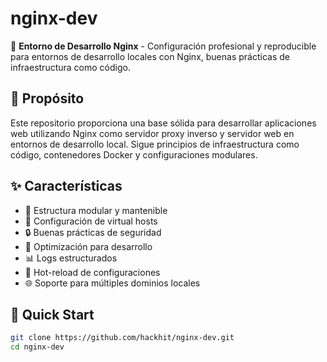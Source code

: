 # nginx-dev

🚀 **Entorno de Desarrollo Nginx** - Configuración profesional y reproducible para entornos de desarrollo locales con Nginx, buenas prácticas de infraestructura como código.

## 🎯 Propósito
Este repositorio proporciona una base sólida para desarrollar aplicaciones web utilizando Nginx como servidor proxy inverso y servidor web en entornos de desarrollo local. Sigue principios de infraestructura como código, contenedores Docker y configuraciones modulares.

## ✨ Características
- 📁 Estructura modular y mantenible
- 🔧 Configuración de virtual hosts
- 🔒 Buenas prácticas de seguridad
- 🚀 Optimización para desarrollo
- 📊 Logs estructurados
- 🔄 Hot-reload de configuraciones
- 🌐 Soporte para múltiples dominios locales

## 🚀 Quick Start
```bash
git clone https://github.com/hackhit/nginx-dev.git
cd nginx-dev
